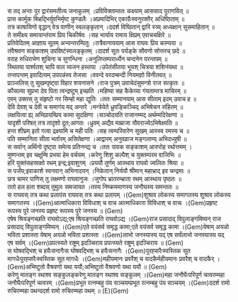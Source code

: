 

  
स तद् अन्तः पुर द्वारंसमतीत्य जनाकुलम् ।प्रविविक्ताम्ततः कक्ष्याम् आससाद पुराणवित्  ॥   
प्रास कार्मुक बिभ्रद्भिर्युवभिर्मृष्ट कुण्डलैः ।अप्रमादिभिर् एकाग्रैःस्वनुरक्तैर् अधिष्ठिताम्  ॥   
तत्र काषायिणो वृद्धान् वेत्र पाणीन् स्वलङ्कृतान् ।ददर्श विष्ठितान् द्वारि स्त्र्य् अध्यक्षान् सुसमाहितान्  ॥   
ते समीक्ष्य समायान्तंराम प्रिय चिकीर्षवः ।सह भार्याय रामाय क्षिप्रम् एवाचचक्षिरे  ॥   
प्रतिवेदितम् आज्ञाय सूतम् अभ्यन्तरम्पितुः ।तत्रैवानाययाम् आस राघवः प्रिय काम्यया  ॥   
तंवैश्रवण सङ्काशम् उपविष्टंस्वलङ्कृतम् ।दादर्श सूतः पर्यङ्के सौवणो सोत्तरच् छदे  ॥   
वराह रुधिराभेण शुचिना च सुगन्धिना ।अनुलिप्तम्परार्ध्येन चन्दनेन परन्तपम्  ॥   
स्थितया पार्श्वतश् चापि वाल व्यजन हस्तया ।उपेतंसीतया भूयश् चित्रया शशिनंयथा  ॥   
तन्तपन्तम् इवादित्यम् उपपन्नंस्व तेजसा ।ववन्दे वरदम्बन्दी नियमज्ञो विनीतवत्  ॥   
प्राञ्जलिस् तु सुखम्पृष्ट्वा विहार शयनासने ।राज पुत्रम् उवाचेदंसुमन्त्रो राज सत्कृतः  ॥   
कौसल्या सुप्रभा देव पिता त्वन्द्रष्टुम् इच्छति ।महिष्या सह कैकेय्या गंयताम्तत्र माचिरम्  ॥   
एवम् उक्तस् तु संहृष्टो नर सिम्हो महा द्युतिः ।ततः सम्मानयाम् आस सीताम् इदम् उवाच ह  ॥   
देवि देवश् च देवी च समागंय मद् अन्तरे ।मन्त्रेयेते ध्रुवङ्किञ्चिद् अभिषेचन संहितम्  ॥   
लक्षयित्वा ह्य् अभिप्रायम्प्रिय कामा सुदक्षिणा ।सञ्चोदयति राजानम्मद् अर्थम्मदिरेक्षणा  ॥   
यादृशी परिषत् तत्र तादृशो दूत;आगतः ।ध्रुवम् अद्यैव माम्राजा यौवराज्येऽभिषेक्ष्यति  ॥   
हन्त शीघ्रम् इतो गत्वा द्रक्ष्यामि च मही पतिः ।सह त्वम्परिवारेण सुखम् आस्स्व रमस्य च  ॥   
पति सम्मानिता सीता भर्तारम् असितेक्षणा ।आद्वारम् अनुवव्राज मङ्गलाम्य् अभिदध्युषी  ॥   
स सर्वान् अर्थिनो दृष्ट्वा समेत्य प्रतिनन्द्य च ।ततः पावक सङ्काशम् आरुरोह रथोत्तमम् ।  
मुष्णन्तम् इव चक्षूम्षि प्रभया हेम वर्चसम् ।करेणु शिशु कल्पैश् च युक्तम्परम वाजिभिः  ॥   
हरि युक्तंसहस्राक्षो रथम् इन्द्र;इवाशुगम् ।प्रययौ तूर्णम् आस्थाय राघवो ज्वलितः श्रिया  ॥   
स पर्जंय;इवाकाशे स्वनवान् अभिनादयन् ।निकेतान् निर्ययौ श्रीमान् महाभ्राद् इव चन्द्रमाः  ॥   
छत्र चामर पाणिस् तु लक्ष्मणो राघवानुजः ।जुगोप भ्रातरम्भ्राता रथम् आस्थाय पृष्ठतः  ॥   
ततो हल हला शब्दस् तुमुलः समजायत ।तस्य निष्क्रममाणस्य जनौघस्य समन्ततः  ॥   
स राघवस् तत्र कथा प्रलापंस राघवस् तत्र कथा प्रलापम् ।(Gem)शुश्राव लोकस्य समागतस्य शुश्राव लोकस्य समागतस्य ।(Gem)आत्माधिकारा विविधाश् च वाच आत्माधिकारा विविधाश् च वाचः ।(Gem)प्रहृष्ट रूपस्य पुरे जनस्य प्रहृष्ट रूपस्य पुरे जनस्य  ॥ (Gem)  
एषेष श्रियङ्गच्छति राघवोऽद्य;एष श्रियङ्गच्छति राघवोऽद्य ।(Gem)राज प्रसादाद् विपुलाङ्गमिष्यन् राज प्रसादाद् विपुलाङ्गमिष्यन् ।(Gem)एते वयंसर्व समृद्ध कामा;एते वयंसर्व समृद्ध कामा ।(Gem)येषाम् अयन्नो भविता प्रशास्ता येषाम् अयन्नो भविता प्रशास्ता ।(Gem)लाभो जनस्यास्य यद् एष सर्वंलाभो जनस्यास्य यद् एष सर्वम् ।(Gem)प्रपत्स्यते राष्ट्रम् इदञ्चिराय प्रपत्स्यते राष्ट्रम् इदञ्चिराय  ॥ (Gem)  
स घोषवद्भिश् च हयैःसनागैःस घोषवद्भिश् च हयैःसनागैः ।(Gem)पुरह्सरैःस्वस्तिक सूत मागधैःपुरह्सरैःस्वस्तिक सूत मागधैः ।(Gem)महीयमानः प्रवरैश् च वादकैर्महीयमानः प्रवरैश् च वादकैर् ।(Gem)अभिष्टुतो वैश्रवणो यथा ययौ;अभिष्टुतो वैश्रवणो यथा ययौ  ॥ (Gem)  
करेणु मातङ्ग रथाश्व सङ्कुलङ्करेणु मातङ्ग रथाश्व सङ्कुलम् ।(Gem)महा जनौघैःपरिपूर्ण चत्वरम्महा जनौघैःपरिपूर्ण चत्वरम् ।(Gem)प्रभूत रत्नम्बहु पंय सञ्चयम्प्रभूत रत्नम्बहु पंय सञ्चयम् ।(Gem)ददर्श रामो रुचिरम्महा पथन्ददर्श रामो रुचिरम्महा पथम्  ॥ (E)(Gem)  

